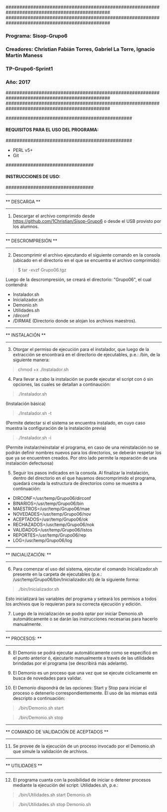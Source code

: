 ##############################################################################################
##############################################################################################
###    Programa: Sisop-Grupo6                                                              ###
###    Creadores: Christian Fabián Torres, Gabriel La Torre, Ignacio Martín Maness         ###
###    TP-Grupo6-Sprint1                                                                   ###
###    Año: 2017                                                                           ###
##############################################################################################
##############################################################################################


##############################################
#### REQUISITOS PARA EL USO DEL PROGRAMA: ####
##############################################

- PERL v5+
- Git

################################
#### INSTRUCCIONES DE USO: ####
################################

**************
** DESCARGA **
**************

1) Descargar el archivo comprimido desde https://github.com/1Christian/Sisop-Grupo6 o desde el USB provisto por los alumnos.




********************
** DESCROMPRESIÓN **
********************

2) Descomprimir el archivo ejecutando el siguiente comando en la consola (ubicado en el directorio en el que se encuentra el archivo comprimido): 

>	$ tar -xvzf Grupo06.tgz

Luego de la descrompresión, se creará el directorio: "Grupo06", el cual contendrá:

- Instalador.sh
- Inicializador.sh
- Demonio.sh
- Utilidades.sh
- /dirconf
- /DIRMAE (Directorio donde se alojan los archivos maestros).




*****************
** INSTALACIÓN **
*****************

3) Otorgar el permiso de ejecución para el instalador, que luego de la extracción se encontrará en el directorio de ejecutables, p.e.: /bin, de la siguiente manera:

>	chmod +x ./Instalador.sh

4) Para llevar a cabo la instalación se puede ejecutar el script con ó sin opciones, las cuales se detallan a continaución: 

>	./Instalador.sh
 
 (Instalación básica)

>	./Instalador.sh -t 

(Permite detectar si el sistema se encuentra instalado, en cuyo caso muestra la configuración de la instalación previa)

>	./Instalador.sh -i 

(Permite instalar/reinstalar el programa, en caso de una reinstalación no se podrán definir nombres nuevos para los directorios, se deberán respetar los que ya se encuentren creados. Por otro lado permite la reparación de una instalación defectuosa)

5) Seguir los pasos indicados en la consola. Al finalizar la instalación, dentro del directorio en el que hayamos descromprimido el programa, quedará creada la estructura de directorios como se muestra a continuación:

- DIRCONF=/usr/temp/Grupo06/dirconf
- BINARIOS=/usr/temp/Grupo06/bin
- MAESTROS=/usr/temp/Grupo06/mae
- NOVEDADES=/usr/temp/Grupo06/nov
- ACEPTADOS=/usr/temp/Grupo06/ok
- RECHAZADOS=/usr/temp/Grupo06/nok
- VALIDADOS=/usr/temp/Grupo06/listos
- REPORTES=/usr/temp/Grupo06/rep
- LOG=/usr/temp/Grupo06/log




*********************
** INICIALIZACIÓN: **
*********************

6) Para comenzar el uso del sistema, ejecutar el comando Inicializador.sh presente en la carpeta de ejecutables (p.e.: /usr/temp/Grupo06/bin/Inicializador.sh) de la siguiente forma: 

>	./bin/Inicializador.sh

Esto inicializará las variables del programa y seteará los permisos a todos los archivos que lo requieran para su correcta ejecución y edición.

7) Luego de la inicialización se podrá optar por iniciar Demonio.sh automáticamente o se darán las instrucciones necesarias para hacerlo manualmente.




***************
** PROCESOS: **
***************

8) El Demonio se podrá ejecutar automáticamente como se especificó en el punto anterior ó, ejecutarlo manualmente a través de las utilidades brindadas por el programa (se describirá más adelante).

9) El Demonio es un proceso que una vez que se ejecute ciclicamente en busca de novedades para validar.

10) El Demonio dispondrá de las opciones: Start y Stop para iniciar el proceso o detenerlo correspondientemente. El uso de las mismas está descripto a continuación:

>	./bin/Demonio.sh start

>	./bin/Demonio.sh stop




****************************************
** COMANDO DE VALIDACIÓN DE ACEPTADOS **
****************************************

11) Se provee de la ejecución de un proceso invocado por el Demonio.sh que simule la validación de archivos.




****************
** UTILIDADES **
****************

12) El programa cuanta con la posibilidad de iniciar o detener procesos mediante la ejecución del script: Utilidades.sh, p.e.:

> ./bin/Utilidades.sh start Demonio.sh

> ./bin/Utilidades.sh stop Demonio.sh

